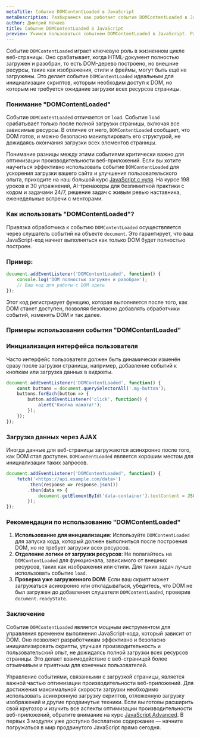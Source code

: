 ```yaml
---
metaTitle: Событие DOMContentLoaded в JavaScript
metaDescription: Разбираемся как работает событие DOMContentLoaded в JavaScript
author: Дмитрий Нечаев
title: Событие DOMContentLoaded в JavaScript
preview: Учимся пользоваться событием DOMContentLoaded в JavaScript. Разбираем примеры использования
---
```


Событие `DOMContentLoaded` играет ключевую роль в жизненном цикле веб-страницы. Оно срабатывает, когда HTML-документ полностью загружен и разобран, то есть DOM-дерево построено, но внешние ресурсы, такие как изображения, стили и фреймы, могут быть ещё не загружены. Это делает событие `DOMContentLoaded` идеальным для инициализации скриптов, которым необходим доступ к DOM, но которым не требуется ожидание загрузки всех ресурсов страницы.

### Понимание "DOMContentLoaded"

Событие `DOMContentLoaded` отличается от `load`. Событие `load` срабатывает только после полной загрузки страницы, включая все зависимые ресурсы. В отличие от него, `DOMContentLoaded` сообщает, что DOM готов, и можно безопасно манипулировать его структурой, не дожидаясь окончания загрузки всех элементов страницы.

Понимание разницы между этими событиями критически важно для оптимизации производительности веб-приложений. Если вы хотите научиться эффективно использовать событие `DOMContentLoaded` для ускорения загрузки вашего сайта и улучшения пользовательского опыта, приходите на наш большой курс [JavaScript с нуля](https://purpleschool.ru/course/javascript-basics?utm_source=knowledgebase&utm_medium=text&utm_campaign=sobytie-domcontentloaded-v-javascript). На курсе 198 уроков и 30 упражнений, AI-тренажеры для безлимитной практики с кодом и задачами 24/7, решение задач с живым ревью наставника, еженедельные встречи с менторами.

### Как использовать "DOMContentLoaded"?

Привязка обработчика к событию `DOMContentLoaded` осуществляется через слушатель событий на объекте `document`. Это гарантирует, что ваш JavaScript-код начнет выполняться как только DOM будет полностью построен.

### Пример:

```jsx
document.addEventListener('DOMContentLoaded', function() {
    console.log('DOM полностью загружен и разобран');
    // Ваш код для работы с DOM здесь
});

```

Этот код регистрирует функцию, которая выполняется после того, как DOM станет доступен, позволяя безопасно добавлять обработчики событий, изменять DOM и так далее.

### Примеры использования события "DOMContentLoaded"

### Инициализация интерфейса пользователя

Часто интерфейс пользователя должен быть динамически изменён сразу после загрузки страницы, например, добавление событий к кнопкам или загрузка данных в виджеты.

```jsx
document.addEventListener('DOMContentLoaded', function() {
    const buttons = document.querySelectorAll('.my-button');
    buttons.forEach(button => {
        button.addEventListener('click', function() {
            alert('Кнопка нажата!');
        });
    });
});

```

### Загрузка данных через AJAX

Иногда данные для веб-страницы загружаются асинхронно после того, как DOM стал доступен. `DOMContentLoaded` является хорошим местом для инициализации таких запросов.

```jsx
document.addEventListener('DOMContentLoaded', function() {
    fetch('<https://api.example.com/data>')
        .then(response => response.json())
        .then(data => {
            document.getElementById('data-container').textContent = JSON.stringify(data);
        });
});

```

### Рекомендации по использованию "DOMContentLoaded"

1. **Использование для инициализации**: Используйте `DOMContentLoaded` для запуска кода, который должен выполниться после построения DOM, но не требует загрузки всех ресурсов.
2. **Отделение логики от загрузки ресурсов**: Не полагайтесь на `DOMContentLoaded` для функционала, зависимого от внешних ресурсов, таких как изображения или стили. Для таких задач лучше использовать событие `load`.
3. **Проверка уже загруженного DOM**: Если ваш скрипт может загружаться асинхронно или откладываться, убедитесь, что DOM не был загружен до добавления слушателя `DOMContentLoaded`, проверив `document.readyState`.

### Заключение

Событие `DOMContentLoaded` является мощным инструментом для управления временем выполнения JavaScript-кода, который зависит от DOM. Оно позволяет разработчикам эффективно и безопасно инициализировать скрипты, улучшая производительность и пользовательский опыт, не дожидаясь полной загрузки всех ресурсов страницы. Это делает взаимодействие с веб-страницей более отзывчивым и приятным для конечных пользователей.

Управление событиями, связанными с загрузкой страницы, является важной частью оптимизации производительности веб-приложений. Для достижения максимальной скорости загрузки необходимо использовать асинхронную загрузку скриптов, отложенную загрузку изображений и другие продвинутые техники. Если вы готовы расширить свой кругозор и изучить все аспекты оптимизации производительности веб-приложений, обратите внимание на курс [JavaScript Advanced](https://purpleschool.ru/course/javascript-advanced?utm_source=knowledgebase&utm_medium=text&utm_campaign=sobytie-domcontentloaded-v-javascript). В первых 3 модулях уже доступно бесплатное содержание — начните погружаться в мир продвинутого JavaScript прямо сегодня.
